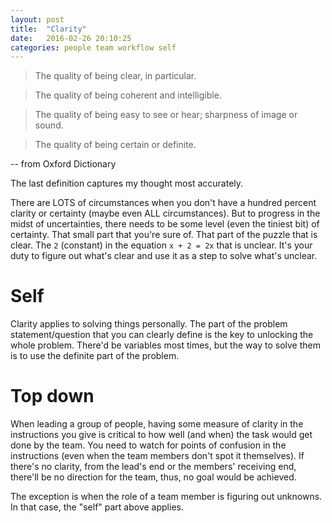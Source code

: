 ```yaml
---
layout: post
title:  "Clarity"
date:   2016-02-26 20:10:25
categories: people team workflow self
---
```



> The quality of being clear, in particular.

> The quality of being coherent and intelligible.

> The quality of being easy to see or hear; sharpness of image or sound.

> The quality of being certain or definite.

-- from Oxford Dictionary

The last definition captures my thought most accurately. 

There are LOTS of circumstances when you don't have a hundred percent clarity or certainty (maybe even ALL circumstances). But to progress in the midst of uncertainties, there needs to be some level (even the tiniest bit) of certainty. That small part that you're sure of. That part of the puzzle that is clear. The `2` (constant) in the equation `x + 2 = 2x` that is unclear.
It's your duty to figure out what's clear and use it as a step to solve what's unclear.

# Self

Clarity applies to solving things personally. The part of the problem statement/question that you can clearly define is the key to unlocking the whole problem. There'd be variables most times, but the way to solve them is to use the definite part of the problem.

# Top down 

When leading a group of people, having some measure of clarity in the instructions you give is critical to how well (and when) the task would get done by the team. You need to watch for points of confusion in the instructions (even when the team members don't spot it themselves). If there's no clarity, from the lead's end or the members' receiving end, there'll be no direction for the team, thus, no goal would be achieved. 

The exception is when the role of a team member is figuring out unknowns. In that case, the "self" part above applies.
